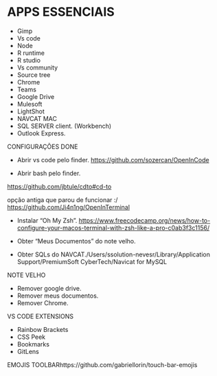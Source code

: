 # APPS ESSENCIAIS
- Gimp
- Vs code
- Node
- R runtime
- R studio
- Vs community
- Source tree
- Chrome
- Teams
- Google Drive
- Mulesoft
- LightShot
- NAVCAT MAC
- SQL SERVER client. (Workbench)
- Outlook Express.


CONFIGURAÇÕES DONE
- Abrir vs code pelo finder. https://github.com/sozercan/OpenInCode

- Abrir bash pelo finder.

https://github.com/jbtule/cdto#cd-to

opção antiga que parou de funcionar :/
https://github.com/Ji4n1ng/OpenInTerminal


- Instalar “Oh My Zsh”. https://www.freecodecamp.org/news/how-to-configure-your-macos-terminal-with-zsh-like-a-pro-c0ab3f3c1156/
- Obter “Meus Documentos” do note velho.

- Obter SQLs do NAVCAT./Users/ssolution-nevesr/Library/Application Support/PremiumSoft CyberTech/Navicat for MySQL

NOTE VELHO
- Remover google drive.
- Remover meus documentos.
- Remover Chrome.

VS CODE EXTENSIONS
- Rainbow Brackets
- CSS Peek
- Bookmarks
- GitLens

EMOJIS TOOLBARhttps://github.com/gabriellorin/touch-bar-emojis


